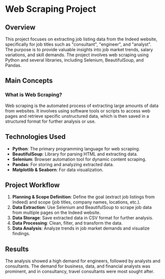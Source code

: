 # Web Scraping Project

## Overview
This project focuses on extracting job listing data from the Indeed website, specifically for job titles such as "consultant", "engineer", and "analyst". The purpose is to provide valuable insights into job market trends, salary variations, and skill demands. The project involves web scraping using Python and several libraries, including Selenium, BeautifulSoup, and Pandas.

## Main Concepts

### What is Web Scraping?
Web scraping is the automated process of extracting large amounts of data from websites. It involves using software tools or scripts to access web pages and retrieve specific unstructured data, which is then saved in a structured format for further analysis or use.

## Technologies Used
- **Python**: The primary programming language for web scraping.
- **BeautifulSoup**: Library for parsing HTML and extracting data.
- **Selenium**: Browser automation tool for dynamic content scraping.
- **Pandas**: For storing and analyzing extracted data.
- **Matplotlib & Seaborn**: For data visualization.

## Project Workflow

1. **Planning & Scope Definition**: Define the goal (extract job listings from Indeed) and scope (job titles, company names, locations, etc.).
2. **Data Extraction**: Use Selenium and BeautifulSoup to scrape job data from multiple pages on the Indeed website.
3. **Data Storage**: Save extracted data in CSV format for further analysis.
4. **Data Processing**: Clean, filter, and transform the data.
5. **Data Analysis**: Analyze trends in job market demands and visualize findings.

## Results
The analysis showed a high demand for engineers, followed by analysts and consultants. The demand for business, data, and financial analysts was prominent, and in consultancy, travel consultants were most sought after.
